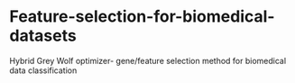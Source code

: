 # Feature-selection-for-biomedical-datasets

Hybrid Grey Wolf optimizer- gene/feature  selection method for biomedical data classification
